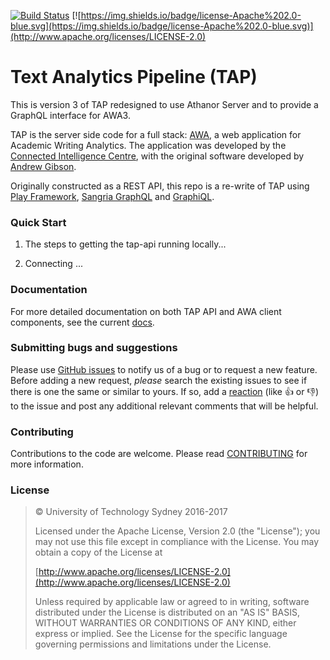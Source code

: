 [![Build Status](https://travis-ci.org/uts-cic/tap.svg?branch=master)](https://travis-ci.org/uts-cic/tap) [![https://img.shields.io/badge/license-Apache%202.0-blue.svg](https://img.shields.io/badge/license-Apache%202.0-blue.svg)](http://www.apache.org/licenses/LICENSE-2.0)
                                                                                                                                                   
# Text Analytics Pipeline (TAP)

This is version 3 of TAP redesigned to use Athanor Server and to provide a GraphQL interface for AWA3.

TAP is the server side code for a full stack: [AWA](http://awa.uts.edu.au), a web application for Academic Writing Analytics. The application was developed by the [Connected Intelligence Centre](http://utscic.edu.au), with the original software developed by [Andrew Gibson](http://GitHub.com/andrewresearch).
 
 Originally constructed as a REST API, this repo is a re-write of TAP using [Play Framework](https://www.playframework.com), [Sangria GraphQL](http://sangria-graphql.org) and [GraphiQL](https://github.com/graphql/graphiql).

### Quick Start

1. The steps to getting the tap-api running locally...

2. Connecting ...

### Documentation

For more detailed documentation on both TAP API and AWA client components, see the current [docs](//).

### Submitting bugs and suggestions

Please use [GitHub issues](../../issues) to notify us of a bug or to request a new feature. Before adding a new request, *please* search the existing issues to see if there is one the same or similar to yours. If so, add a [reaction](//github.com/blog/2119-add-reactions-to-pull-requests-issues-and-comments) (like :+1: or :-1:) to the issue and post any additional relevant comments that will be helpful.

### Contributing

Contributions to the code are welcome. Please read [CONTRIBUTING](CONTRIBUTING.md) for more information.

### License

 > &copy; University of Technology Sydney 2016-2017
 >
   > Licensed under the Apache License, Version 2.0 (the "License"); you may not use this file except in compliance with the License. You may obtain a copy of the License at
   >
   > [http://www.apache.org/licenses/LICENSE-2.0](http://www.apache.org/licenses/LICENSE-2.0)
   >
   > Unless required by applicable law or agreed to in writing, software distributed under the License is distributed on an "AS IS" BASIS, WITHOUT WARRANTIES OR CONDITIONS OF ANY KIND, either express or implied. See the License for the specific language governing permissions and limitations under the License.
